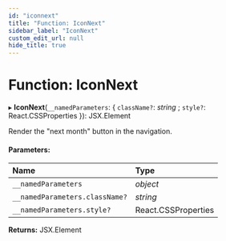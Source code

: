 ```yaml
---
id: "iconnext"
title: "Function: IconNext"
sidebar_label: "IconNext"
custom_edit_url: null
hide_title: true
---
```


# Function: IconNext

▸ **IconNext**(`__namedParameters`: { `className?`: *string* ; `style?`: React.CSSProperties  }): JSX.Element

Render the "next month" button in the navigation.

#### Parameters:

Name | Type |
:------ | :------ |
`__namedParameters` | *object* |
`__namedParameters.className?` | *string* |
`__namedParameters.style?` | React.CSSProperties |

**Returns:** JSX.Element
